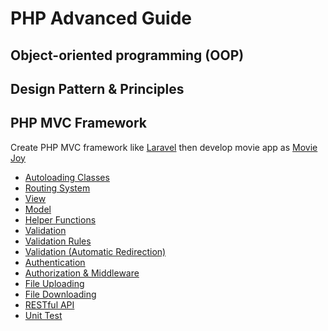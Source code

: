 # PHP Advanced Guide

## Object-oriented programming (OOP)

## Design Pattern & Principles

## PHP MVC Framework

Create PHP MVC framework like [Laravel](https://laravel.com/) then develop movie app as [Movie Joy](https://moviesjoyhd.to/home)

- [Autoloading Classes]()
- [Routing System]()
- [View]()
- [Model]()
- [Helper Functions]()
- [Validation]()
- [Validation Rules]()
- [Validation (Automatic Redirection)]()
- [Authentication]()
- [Authorization & Middleware]()
- [File Uploading]()
- [File Downloading]()
- [RESTful API]()
- [Unit Test]()